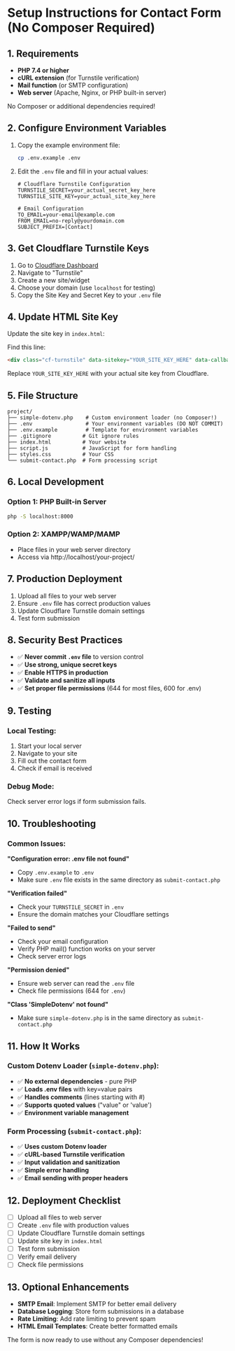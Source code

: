 # Setup Instructions for Contact Form (No Composer Required)

## 1. Requirements

- **PHP 7.4 or higher**
- **cURL extension** (for Turnstile verification)
- **Mail function** (or SMTP configuration)
- **Web server** (Apache, Nginx, or PHP built-in server)

No Composer or additional dependencies required!

## 2. Configure Environment Variables

1. Copy the example environment file:
   ```bash
   cp .env.example .env
   ```

2. Edit the `.env` file and fill in your actual values:
   ```env
   # Cloudflare Turnstile Configuration
   TURNSTILE_SECRET=your_actual_secret_key_here
   TURNSTILE_SITE_KEY=your_actual_site_key_here

   # Email Configuration
   TO_EMAIL=your-email@example.com
   FROM_EMAIL=no-reply@yourdomain.com
   SUBJECT_PREFIX=[Contact]
   ```

## 3. Get Cloudflare Turnstile Keys

1. Go to [Cloudflare Dashboard](https://dash.cloudflare.com/)
2. Navigate to "Turnstile"
3. Create a new site/widget
4. Choose your domain (use `localhost` for testing)
5. Copy the Site Key and Secret Key to your `.env` file

## 4. Update HTML Site Key

Update the site key in `index.html`:

Find this line:
```html
<div class="cf-turnstile" data-sitekey="YOUR_SITE_KEY_HERE" data-callback="onTurnstileSuccess"></div>
```

Replace `YOUR_SITE_KEY_HERE` with your actual site key from Cloudflare.

## 5. File Structure

```
project/
├── simple-dotenv.php    # Custom environment loader (no Composer!)
├── .env                 # Your environment variables (DO NOT COMMIT)
├── .env.example         # Template for environment variables
├── .gitignore          # Git ignore rules
├── index.html          # Your website
├── script.js           # JavaScript for form handling
├── styles.css          # Your CSS
└── submit-contact.php  # Form processing script
```

## 6. Local Development

### Option 1: PHP Built-in Server
```bash
php -S localhost:8000
```

### Option 2: XAMPP/WAMP/MAMP
- Place files in your web server directory
- Access via http://localhost/your-project/

## 7. Production Deployment

1. Upload all files to your web server
2. Ensure `.env` file has correct production values
3. Update Cloudflare Turnstile domain settings
4. Test form submission

## 8. Security Best Practices

- ✅ **Never commit `.env` file** to version control
- ✅ **Use strong, unique secret keys**
- ✅ **Enable HTTPS in production**
- ✅ **Validate and sanitize all inputs**
- ✅ **Set proper file permissions** (644 for most files, 600 for .env)

## 9. Testing

### Local Testing:
1. Start your local server
2. Navigate to your site
3. Fill out the contact form
4. Check if email is received

### Debug Mode:
Check server error logs if form submission fails.

## 10. Troubleshooting

### Common Issues:

**"Configuration error: .env file not found"**
- Copy `.env.example` to `.env`
- Make sure `.env` file exists in the same directory as `submit-contact.php`

**"Verification failed"**
- Check your `TURNSTILE_SECRET` in `.env`
- Ensure the domain matches your Cloudflare settings

**"Failed to send"**
- Check your email configuration
- Verify PHP mail() function works on your server
- Check server error logs

**"Permission denied"**
- Ensure web server can read the `.env` file
- Check file permissions (644 for `.env`)

**"Class 'SimpleDotenv' not found"**
- Make sure `simple-dotenv.php` is in the same directory as `submit-contact.php`

## 11. How It Works

### Custom Dotenv Loader (`simple-dotenv.php`):
- ✅ **No external dependencies** - pure PHP
- ✅ **Loads .env files** with key=value pairs
- ✅ **Handles comments** (lines starting with #)
- ✅ **Supports quoted values** ("value" or 'value')
- ✅ **Environment variable management**

### Form Processing (`submit-contact.php`):
- ✅ **Uses custom Dotenv loader**
- ✅ **cURL-based Turnstile verification**
- ✅ **Input validation and sanitization**
- ✅ **Simple error handling**
- ✅ **Email sending with proper headers**

## 12. Deployment Checklist

- [ ] Upload all files to web server
- [ ] Create `.env` file with production values
- [ ] Update Cloudflare Turnstile domain settings
- [ ] Update site key in `index.html`
- [ ] Test form submission
- [ ] Verify email delivery
- [ ] Check file permissions

## 13. Optional Enhancements

- **SMTP Email**: Implement SMTP for better email delivery
- **Database Logging**: Store form submissions in a database
- **Rate Limiting**: Add rate limiting to prevent spam
- **HTML Email Templates**: Create better formatted emails

The form is now ready to use without any Composer dependencies!